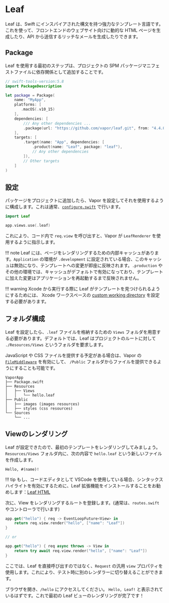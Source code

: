 # Leaf

Leaf は、Swift にインスパイアされた構文を持つ強力なテンプレート言語です。これを使って、フロントエンドのウェブサイト向けに動的な HTML ページを生成したり、API から送信するリッチなメールを生成したりできます。

## Package

Leaf を使用する最初のステップは、プロジェクトの SPM パッケージマニフェストファイルに依存関係として追加することです。

```swift
// swift-tools-version:5.8
import PackageDescription

let package = Package(
    name: "MyApp",
    platforms: [
       .macOS(.v10_15)
    ],
    dependencies: [
        /// Any other dependencies ...
        .package(url: "https://github.com/vapor/leaf.git", from: "4.4.0"),
    ],
    targets: [
        .target(name: "App", dependencies: [
            .product(name: "Leaf", package: "leaf"),
            // Any other dependencies
        ]),
        // Other targets
    ]
)
```

## 設定

パッケージをプロジェクトに追加したら、Vapor を設定してそれを使用するように構成します。これは通常、[`configure.swift`](../getting-started/folder-structure.md#configureswift) で行います。

```swift
import Leaf

app.views.use(.leaf)
```

これにより、コード内で `req.view` を呼び出すと、Vapor が `LeafRenderer` を使用するように指示します。

!!! note 
    Leaf には、ページをレンダリングするための内部キャッシュがあります。`Application` の環境が `.development` に設定されている場合、このキャッシュは無効になり、テンプレートへの変更が即座に反映されます。`.production` やその他の環境では、キャッシュがデフォルトで有効になっており、テンプレートに加えた変更はアプリケーションを再起動するまで反映されません。

!!! warning 
    Xcode から実行する際に Leaf がテンプレートを見つけられるようにするためには、 Xcode ワークスペースの [custom working directory](../../getting-started/xcode/#_1) を設定する必要があります。
## フォルダ構成

Leaf を設定したら、`.leaf` ファイルを格納するための `Views` フォルダを用意する必要があります。デフォルトでは、Leaf はプロジェクトのルートに対して `./Resources/Views` というフォルダを要求します。

JavaScript や CSS ファイルを提供する予定がある場合は、Vapor の [`FileMiddleware`](https://api.vapor.codes/vapor/documentation/vapor/filemiddleware) を有効にして、 `/Public` フォルダからファイルを提供できるようにすることも可能です。

```
VaporApp
├── Package.swift
├── Resources
│   ├── Views
│   │   └── hello.leaf
├── Public
│   ├── images (images resources)
│   ├── styles (css resources)
└── Sources
    └── ...
```

## Viewのレンダリング

Leaf が設定できたので、最初のテンプレートをレンダリングしてみましょう。`Resources/Views` フォルダ内に、次の内容で `hello.leaf` という新しいファイルを作成します。

```leaf
Hello, #(name)!
```

!!! tip
    もし、コードエディタとして VSCode を使用している場合、シンタックスハイライトを有効にするために、Leaf 拡張機能をインストールすることをお勧めします：[Leaf HTML](https://marketplace.visualstudio.com/items?itemName=Francisco.html-leaf)

次に、View をレンダリングするルートを登録します。(通常は、`routes.swift` やコントローラで行います)

```swift
app.get("hello") { req -> EventLoopFuture<View> in
    return req.view.render("hello", ["name": "Leaf"])
}

// or

app.get("hello") { req async throws -> View in
    return try await req.view.render("hello", ["name": "Leaf"])
}
```

ここでは、Leaf を直接呼び出すのではなく、`Request` の汎用 `view` プロパティを使用します。これにより、テスト時に別のレンダラーに切り替えることができます。

ブラウザを開き、`/hello` にアクセスしてください。 `Hello, Leaf!` と表示されているはずです。これで最初の Leaf ビューのレンダリングが完了です！

